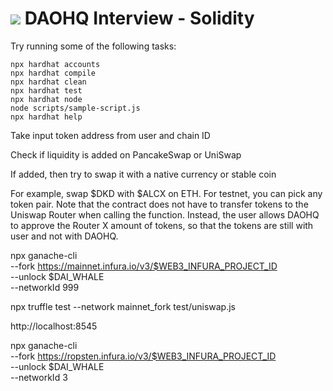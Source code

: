 # <img src="https://www.daohq.xyz/brand/logo.svg"> DAOHQ Interview - Solidity 

Try running some of the following tasks:

```shell
npx hardhat accounts
npx hardhat compile
npx hardhat clean
npx hardhat test
npx hardhat node
node scripts/sample-script.js
npx hardhat help
```
Take input token address from user and chain ID

Check if liquidity is added on PancakeSwap or UniSwap

If added, then try to swap it with a native currency or stable coin

For example, swap $DKD with $ALCX on ETH. For testnet, you can pick any token pair.
Note that the contract does not have to transfer tokens to the Uniswap Router when calling the function. Instead, the user allows DAOHQ to approve the Router X amount of tokens, so that the tokens are still with user and not with DAOHQ. 


npx ganache-cli \
--fork https://mainnet.infura.io/v3/$WEB3_INFURA_PROJECT_ID \
--unlock $DAI_WHALE \
--networkId 999



npx truffle test --network mainnet_fork test/uniswap.js

http://localhost:8545

npx ganache-cli \
--fork https://ropsten.infura.io/v3/$WEB3_INFURA_PROJECT_ID \
--unlock $DAI_WHALE \
--networkId 3